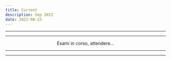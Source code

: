 ```yaml
---
title: Current
description: Sep 2022
date: 2022-08-23
---
```


---
---

<div align="center">Esami in corso, attendere...</div>

---
---
